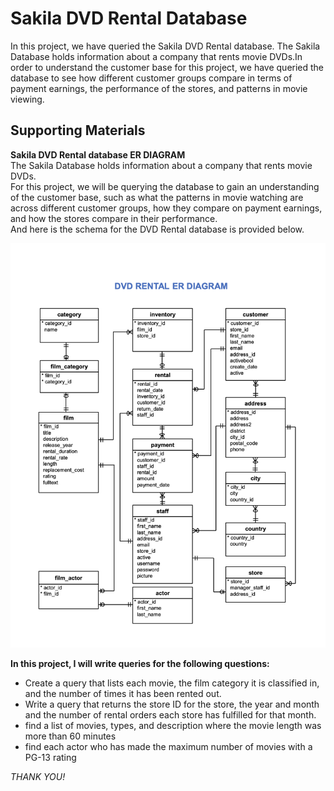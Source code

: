 # Sakila DVD Rental Database

In this project, we have queried the Sakila DVD Rental database. The Sakila Database holds information about a company that rents movie DVDs.In order to understand the customer base for this project, we have queried the database to see how different customer groups compare in terms of payment earnings, the performance of the stores, and patterns in movie viewing.

## Supporting Materials
**Sakila DVD Rental database ER DIAGRAM** <br>
The Sakila Database holds information about a company that rents movie DVDs.<br>
For this project, we will be querying the database to gain an understanding of the customer base, such as what the patterns in movie watching are across different customer groups, how they compare on payment earnings, and how the stores compare in their performance. <br>
And here is the schema for the DVD Rental database is provided below.

![](DVD-Rental.png)

**In this project, I will write queries for the following questions:**
- Create a query that lists each movie, the film category it is classified in, and the number of times it has been rented out.
- Write a query that returns the store ID for the store, the year and month and the number of rental orders each store has fulfilled for that month. 
- find a list of  movies, types, and description where the movie length was more than 60 minutes
- find each actor who has made the maximum number of movies with a PG-13 rating

*THANK YOU!*
